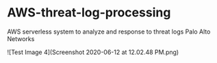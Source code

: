 # AWS-threat-log-processing
AWS serverless system to analyze and response to threat logs  Palo Alto Networks


![Test Image 4](Screenshot 2020-06-12 at 12.02.48 PM.png)
